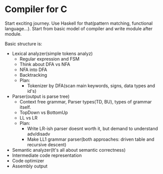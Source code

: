 # Compiler for C
Start exciting journey. Use Haskell for that(pattern matching, functional language...).
Start from basic model of compiler and write module after module.

Basic structure is:
  - Lexical analyzer(simple tokens analyz)
    * Regular expression and FSM
    * Think about DFA vs NFA
    * NFA into DFA
    * Backtracking
    * Plan:
        - Tokenizer by DFA(scan main keywords, signs, data types and id's)
  - Parser(output is parse tree)
    * Context free grammar, Parser types(TD, BU), types of grammar itself.
    * TopDown vs BottomUp 
    * LL vs LR
    * Plan:
        - Write LR-ish parser doesnt worth it, but demand to understand adv/disadv
        - Make LL1 grammar parser(both approaches: driven table and recursive descent)
  - Semantic analyzer(It's all about semantic correctness)
  - Intermediate code representation
  - Code optimizer
  - Assembly output
